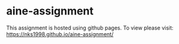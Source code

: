 # aine-assignment

This assignment is hosted using github pages. To view please visit: https://nks1998.github.io/aine-assignment/